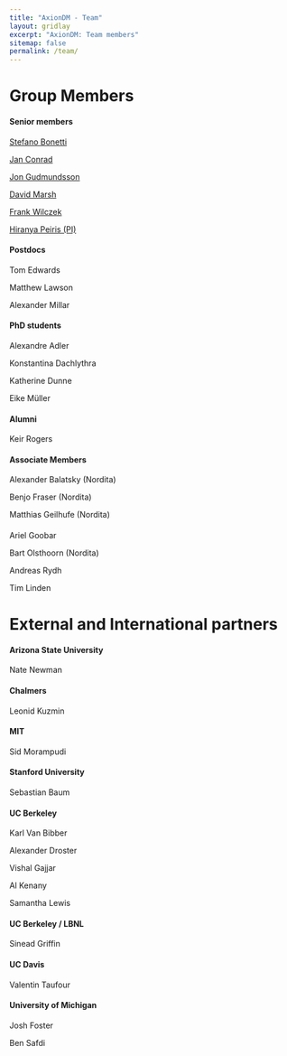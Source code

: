 ```yaml
---
title: "AxionDM - Team"
layout: gridlay
excerpt: "AxionDM: Team members"
sitemap: false
permalink: /team/
---
```


# Group Members

 <!-- **We are  looking for new PhD students, Postdocs, and Master students to join the team** [(see openings)]({{ site.url }}{{ site.baseurl }}/vacancies) **!** -->

<div class="row">

  <div class="col-sm-4 clearfix">
  <h4>Senior members</h4>

  <a href="https://www.su.se/profiles/sbone-1.219469">Stefano Bonetti</a>

  <a href="https://www.su.se/english/profiles/conrad-1.186685">Jan Conrad</a>

  <a href="http://www.jon.fysik.su.se/">Jon Gudmundsson</a>

  <a href="https://www.su.se/english/profiles/dama1420-1.423964">David Marsh</a>

  <a href="https://www.su.se/profiles/wilczek-1.281800">Frank Wilczek</a>

  <a href="https://www.ucl.ac.uk/cosmoparticle/hiranya-peiris">Hiranya Peiris (PI) </a>
  </div>

  <div class="col-sm-4 clearfix">
  <h4>Postdocs</h4>
  Tom Edwards

  Matthew Lawson

  Alexander Millar

  </div>

  <div class="col-sm-4 clearfix">
  <h4>PhD students</h4>
  Alexandre Adler

  Konstantina Dachlythra

  Katherine Dunne

  Eike Müller
  </div>

</div>


<div class="row">
<div class="col-sm-4 clearfix">

<h4>Alumni</h4>

Keir Rogers

</div>


<div class="col-sm-4 clearfix">

<h4>Associate Members</h4>

Alexander Balatsky (Nordita)

Benjo Fraser (Nordita)

Matthias Geilhufe (Nordita)

</div>

<div class="col-sm-4 clearfix">
  <h4></h4>

Ariel Goobar

Bart Olsthoorn (Nordita)

Andreas Rydh

Tim Linden

</div>

</div>


# External and International partners

<div class="row">
<div class="col-sm-4 clearfix">
<h4>Arizona State University</h4>

Nate Newman

<h4>Chalmers</h4>

Leonid Kuzmin

<h4> MIT </h4>

Sid Morampudi

<h4> Stanford University </h4>

Sebastian Baum
</div>

<div class="col-sm-4 clearfix">

<h4> UC Berkeley </h4>

Karl Van Bibber

Alexander Droster

Vishal Gajjar

Al Kenany

Samantha Lewis

<h4>  UC Berkeley / LBNL </h4>

Sinead Griffin

</div>

<div class="col-sm-4 clearfix">

<h4> UC Davis </h4>

Valentin Taufour

<h4> University of Michigan </h4>

Josh Foster

Ben Safdi

</div>

</div>

<!--
Alexander Balatsky (Nordita)

Matthias Geilhufe (Nordita)

Ariel Goobar

Tim Linden

Bart Olsthoorn (Nordita)

Andreas Rydh

</div>

<div class="col-sm-4 clearfix"></div>
<div class="col-sm-4 clearfix"></div>
</div>

## Senior members

Stefano Bonetti

Jan Conrad

Jon Gudmundsson

David Marsh

Frank Wilczek

Hiranya Peiris (PI)

## Postdocs / Researchers

Tom Edwards

Matthew Lawson

Alexander Millar

Keir Rogers

## PhD students

Alexandre Adler

Konstantina Dachlythra

Katherine Dunne

Eike Müller

## Associate members

Alexander Balatsky (Nordita)

Matthias Geilhufe (Nordita)

Ariel Goobar

Tim Linden

Bart Olsthoorn (Nordita)

Andreas Rydh

## External and International partners


#### Arizona State University:

Nate Newman

#### Chalmers / Nizhny Novgorod State Technical University:

Leonid Kuzmin

#### MIT

Sid Morampudi

#### Stanford University

Sebastian Baum

#### UC Berkeley:

Karl Van Bibber

Alexander Droster

Vishal Gajjar

Al Kenany

Samantha Lewis

#### UC Berkeley / LBNL:

Sinead Griffin

#### UC Davis:

Valentin Taufour

#### University of Michigan:

Josh Foster

Ben Safdi
 -->

<!--

Jump to [staff](#staff), [master and bachelor students](#master-and-bachelor-students), [alumni](#alumni), [administrative support](#administrative-support), [lab visitors](#lab-visitors).

## Staff
{% assign number_printed = 0 %}
{% for member in site.data.team_members %}

{% assign even_odd = number_printed | modulo: 2 %}

{% if even_odd == 0 %}
<div class="row">
{% endif %}

<div class="col-sm-6 clearfix">
  <img src="{{ site.url }}{{ site.baseurl }}/images/teampic/{{ member.photo }}" class="img-responsive" width="25%" style="float: left" />
  <h4>{{ member.name }}</h4>
  <i>{{ member.info }}<br>email: <{{ member.email }}></i>
  <ul style="overflow: hidden">

  {% if member.number_educ == 1 %}
  <li> {{ member.education1 }} </li>
  {% endif %}

  {% if member.number_educ == 2 %}
  <li> {{ member.education1 }} </li>
  <li> {{ member.education2 }} </li>
  {% endif %}

  {% if member.number_educ == 3 %}
  <li> {{ member.education1 }} </li>
  <li> {{ member.education2 }} </li>
  <li> {{ member.education3 }} </li>
  {% endif %}

  {% if member.number_educ == 4 %}
  <li> {{ member.education1 }} </li>
  <li> {{ member.education2 }} </li>
  <li> {{ member.education3 }} </li>
  <li> {{ member.education4 }} </li>
  {% endif %}

  {% if member.number_educ == 5 %}
  <li> {{ member.education1 }} </li>
  <li> {{ member.education2 }} </li>
  <li> {{ member.education3 }} </li>
  <li> {{ member.education4 }} </li>
  <li> {{ member.education5 }} </li>
  {% endif %}

  </ul>
</div>

{% assign number_printed = number_printed | plus: 1 %}

{% if even_odd == 1 %}
</div>
{% endif %}

{% endfor %}

{% assign even_odd = number_printed | modulo: 2 %}
{% if even_odd == 1 %}
</div>
{% endif %}




## Master and Bachelor Students
{% assign number_printed = 0 %}
{% for member in site.data.students %}

{% assign even_odd = number_printed | modulo: 2 %}

{% if even_odd == 0 %}
<div class="row">
{% endif %}

<div class="col-sm-6 clearfix">
  <h4>{{ member.name }}</h4>
  <i>{{ member.info }}<br>email: <{{ member.email }}></i>
  <ul style="overflow: hidden">

  {% if member.number_educ == 1 %}
  <li> {{ member.education1 }} </li>
  {% endif %}

  {% if member.number_educ == 2 %}
  <li> {{ member.education1 }} </li>
  <li> {{ member.education2 }} </li>
  {% endif %}

  {% if member.number_educ == 3 %}
  <li> {{ member.education1 }} </li>
  <li> {{ member.education2 }} </li>
  <li> {{ member.education3 }} </li>
  {% endif %}

  {% if member.number_educ == 4 %}
  <li> {{ member.education1 }} </li>
  <li> {{ member.education2 }} </li>
  <li> {{ member.education3 }} </li>
  <li> {{ member.education4 }} </li>
  {% endif %}

  </ul>
</div>

{% assign number_printed = number_printed | plus: 1 %}

{% if even_odd == 1 %}
</div>
{% endif %}

{% endfor %}

{% assign even_odd = number_printed | modulo: 2 %}
{% if even_odd == 1 %}
</div>
{% endif %}


## Alumni

{% assign number_printed = 0 %}
{% for member in site.data.alumni_members %}

{% assign even_odd = number_printed | modulo: 2 %}

{% if even_odd == 0 %}
<div class="row">
{% endif %}

<div class="col-sm-6 clearfix">
  <img src="{{ site.url }}{{ site.baseurl }}/images/teampic/{{ member.photo }}" class="img-responsive" width="25%" style="float: left" />
  <h4>{{ member.name }}</h4>
  <i>{{ member.duration }} <br> Role: {{ member.info }}</i>
  <ul style="overflow: hidden">

  </ul>
</div>

{% assign number_printed = number_printed | plus: 1 %}

{% if even_odd == 1 %}
</div>
{% endif %}

{% endfor %}

{% assign even_odd = number_printed | modulo: 2 %}
{% if even_odd == 1 %}
</div>
{% endif %}

## Former visitors, BSc/ MSc students
<div class="row">

<div class="col-sm-4 clearfix">
<h4>Visitors</h4>
{% for member in site.data.alumni_visitors %}
{{ member.name }}
{% endfor %}
</div>

<div class="col-sm-4 clearfix">
<h4>Master students</h4>
{% for member in site.data.alumni_msc %}
{{ member.name }}
{% endfor %}
</div>

<div class="col-sm-4 clearfix">
<h4>Bachelor Students</h4>
{% for member in site.data.alumni_bsc %}
{{ member.name }}
{% endfor %}
</div>

</div>


## Administrative Support
<a href="mailto:Rijsewijk@Physics.LeidenUniv.nl">Ellie van Rijsewijk</a> is helping us (and other groups) with administration.
 -->